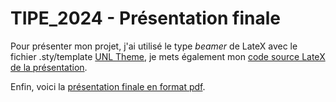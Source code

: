 # TIPE_2024 - Présentation finale


Pour présenter mon projet, j'ai utilisé le type _beamer_ de LateX avec le fichier .sty/template [UNL Theme](https://cse.unl.edu/~cbourke/latex/beamerthemeUNLTheme.sty), je mets également mon [code source LateX de la présentation](/presentation/tipe_olivier_caffier_mpie.tex).

Enfin, voici la [présentation finale en format pdf](/presentation/tipe_olivier_caffier_mpie.pdf).
